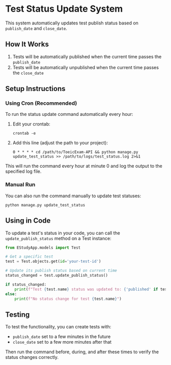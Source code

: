 # Test Status Update System

This system automatically updates test publish status based on `publish_date` and `close_date`.

## How It Works

1. Tests will be automatically published when the current time passes the `publish_date`
2. Tests will be automatically unpublished when the current time passes the `close_date`

## Setup Instructions

### Using Cron (Recommended)

To run the status update command automatically every hour:

1. Edit your crontab:
   ```
   crontab -e
   ```

2. Add this line (adjust the path to your project):
   ```
   0 * * * * cd /path/to/ToeicExam-API && python manage.py update_test_status >> /path/to/logs/test_status.log 2>&1
   ```

This will run the command every hour at minute 0 and log the output to the specified log file.

### Manual Run

You can also run the command manually to update test statuses:

```
python manage.py update_test_status
```

## Using in Code

To update a test's status in your code, you can call the `update_publish_status` method on a Test instance:

```python
from EStudyApp.models import Test

# Get a specific test
test = Test.objects.get(id='your-test-id')

# Update its publish status based on current time
status_changed = test.update_publish_status()

if status_changed:
    print(f"Test {test.name} status was updated to: {'published' if test.publish else 'unpublished'}")
else:
    print(f"No status change for test {test.name}")
```

## Testing

To test the functionality, you can create tests with:
- `publish_date` set to a few minutes in the future
- `close_date` set to a few more minutes after that

Then run the command before, during, and after these times to verify the status changes correctly. 